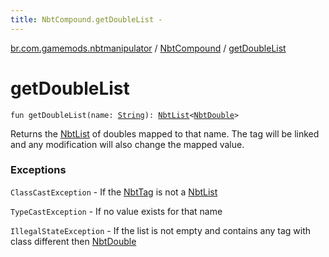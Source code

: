 ```yaml
---
title: NbtCompound.getDoubleList - 
---
```


[br.com.gamemods.nbtmanipulator](../index.html) / [NbtCompound](index.html) / [getDoubleList](./get-double-list.html)

# getDoubleList

`fun getDoubleList(name: `[`String`](https://kotlinlang.org/api/latest/jvm/stdlib/kotlin/-string/index.html)`): `[`NbtList`](../-nbt-list/index.html)`<`[`NbtDouble`](../-nbt-double/index.html)`>`

Returns the [NbtList](../-nbt-list/index.html) of doubles mapped to that name. The tag will be linked and any modification will
also change the mapped value.

### Exceptions

`ClassCastException` - If the [NbtTag](../-nbt-tag.html) is not a [NbtList](../-nbt-list/index.html)

`TypeCastException` - If no value exists for that name

`IllegalStateException` - If the list is not empty and contains any tag with class different then [NbtDouble](../-nbt-double/index.html)